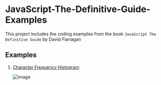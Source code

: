 # JavaScript-The-Definitive-Guide-Examples

This project includes the coding examples from the book `JavaScript The Definitive Guide` by David Flanagan

## Examples

1. [Character Frequency Histogram](./example_ch1.js)

    ![image](https://github.com/kevinknights29/JavaScript-The-Definitive-Guide-Examples/assets/74464814/b5f8293b-408f-4418-bc00-002d965a9e35)
